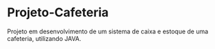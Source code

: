 # Projeto-Cafeteria
Projeto em desenvolvimento de um sistema de caixa e estoque de uma cafeteria, utilizando JAVA.
